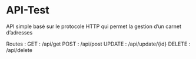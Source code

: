 # API-Test

API simple basé sur le protocole HTTP qui permet la gestion d’un carnet d’adresses

Routes : 
GET : /api/get
POST : /api/post
UPDATE : /api/update/{id}
DELETE : /api/delete

